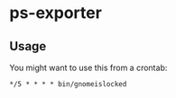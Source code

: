 # ps-exporter

## Usage

You might want to use this from a crontab:

```cron
*/5 * * * * bin/gnomeislocked
```